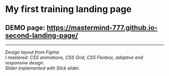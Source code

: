 # My first training landing page

## DEMO page: https://mastermind-777.github.io-second-landing-page/ 

---

*Design layout from Figma.*    
*I mastered: CSS animations, CSS Grid, CSS Flexbox, adaptive and responsive design.*    
*Slider implemented with Slick slider.*  
